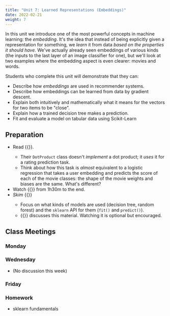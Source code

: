 ```yaml
---
title: "Unit 7: Learned Representations (Embeddings)"
date: 2022-02-21
weight: 7
---
```


In this unit we introduce one of the most powerful concepts in machine learning: the *embedding*. It's the idea that instead of being explicitly given a representation for something, we *learn* it from data *based on the properties it should have*. We've actually already seen embeddings of various kinds (the inputs to the last layer of an image classifier for one), but we'll look at two examples where the embedding aspect is even clearer: movies and words.

Students who complete this unit will demonstrate that they can:

- Describe how *embeddings* are used in recommender systems.
- Describe how embeddings can be learned from data by gradient descent.
- Explain both intuitively and mathematically what it means for the vectors for two items to be "close".
- Explain how a trained decision tree makes a prediction.
- Fit and evaluate a model on tabular data using Scikit-Learn

## Preparation

- Read {{<fastbook num="8" nbname="08_collab.ipynb">}}.
  - Their `DotProduct` class doesn't *implement* a dot product; it *uses* it for a rating prediction task.
  - Think about how this task is *almost* equivalent to a logistic regression that takes a user embedding and predicts the score of each of the movie classes: the shape of the movie weights and biases are the same. What's different?
- Watch {{<fastvideo num="6">}} from 1h30m to the end.
- *Skim* {{<fastbook num="9" nbname="09_tabular.ipynb">}}
  - Focus on what kinds of models are used (decision tree, random forest) and the `sklearn` API for them (`fit()` and `predict()`).
  - {{<fastvideo num="7">}} discusses this material. Watching it is optional but encouraged.

## Class Meetings

### Monday

### Wednesday

- (No discussion this week)

### Friday

### Homework

- sklearn fundamentals

<!--
Prep question

Suppose we have (correctly) defined the function `dot_product(x1, x2)` that computes the dot product of two vectors (stored as lists of numbers).

What would the following code print?

```python
print(dot_product(
  [1.0, 2.0, -1.0],
  [0.0, 2.0, -1.0]
))
```

Fill in the blanks to implement `dot_product(x1, x2)`:

```python
def dot_product(x1, x2):
    result = 0.0
    for ... in range(...):
        ...
    return result
```

-->
